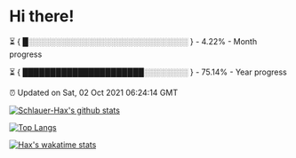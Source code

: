 # Hi there!

⏳ { █░░░░░░░░░░░░░░░░░░░░░░░░░░░░░ } - 4.22% - Month progress

⏳ { ██████████████████████░░░░░░░░ } - 75.14% - Year progress

⏰ Updated on Sat, 02 Oct 2021 06:24:14 GMT


[![Schlauer-Hax's github stats](https://github-readme-stats.vercel.app/api?username=Schlauer-Hax&show_icons=true&theme=dark&count_private=true)](https://github.com/Schlauer-Hax)


[![Top Langs](https://github-readme-stats.vercel.app/api/top-langs/?username=Schlauer-Hax&layout=compact&theme=dark)](https://github.com/Schlauer-Hax?tab=repositories)


[![Hax's wakatime stats](https://github-readme-stats.vercel.app/api/wakatime?username=Hax&theme=dark)](https://wakatime.com/@Hax)

